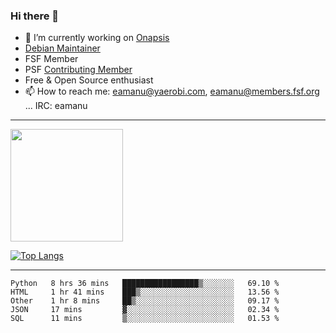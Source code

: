 ### Hi there 👋


- 🔭 I’m currently working on [Onapsis](http://onapsis.com)
- [Debian Maintainer](https://qa.debian.org/developer.php?login=eamanu%40yaerobi.com)
- FSF Member
- PSF [Contributing Member](https://www.python.org/psf/membership/#what-membership-classes-are-there)
- Free & Open Source enthusiast 
- 📫 How to reach me: eamanu@yaerobi.com, eamanu@members.fsf.org ... IRC: eamanu

---

<img height="180em" src="https://github-readme-stats.vercel.app/api?theme=dark&username=eamanu&show_icons=true&hide_border=true&&count_private=true&include_all_commits=true" />

[![Top Langs](https://github-readme-stats.vercel.app/api/top-langs/?theme=dark&username=eamanu&layout=compact)](https://github.com/anuraghazra/github-readme-stats)

---

<!--START_SECTION:waka-->
```text
Python   8 hrs 36 mins   █████████████████▒░░░░░░░   69.10 % 
HTML     1 hr 41 mins    ███▒░░░░░░░░░░░░░░░░░░░░░   13.56 % 
Other    1 hr 8 mins     ██▒░░░░░░░░░░░░░░░░░░░░░░   09.17 % 
JSON     17 mins         ▓░░░░░░░░░░░░░░░░░░░░░░░░   02.34 % 
SQL      11 mins         ▒░░░░░░░░░░░░░░░░░░░░░░░░   01.53 % 
```
<!--END_SECTION:waka-->
